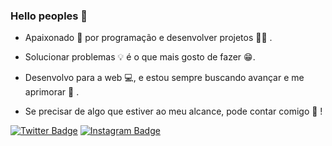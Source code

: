 ### Hello peoples 🤗

- Apaixonado 💙 por programação  e desenvolver projetos 👨‍💻 .

- Solucionar problemas 💡 é o que mais gosto de fazer  😁. 

- Desenvolvo para a web 💻, e estou sempre buscando avançar e me aprimorar 🚀 .

- Se precisar de algo que estiver ao meu alcance, pode contar comigo 🤝 !

[![Twitter Badge](https://img.shields.io/badge/-@torres_thomazz-6633cc?style=flat-square&color=436eee&labelColor=436eee&logo=twitter&logoColor=white&link=https://twitter.com/torres_thomazz/)](https://twitter.com/torres_thomazz/) [![Instagram Badge](https://img.shields.io/badge/-@torres_thomaz-6633cc?style=flat-square&color=436eee&labelColor=436eee&logo=Instagram&logoColor=white&link=https://www.instagram.com/torres_thomaz/)](https://www.instagram.com/torres_thomaz/)

